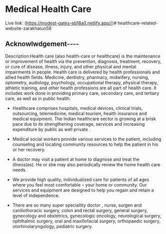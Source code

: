 # Medical Health Care

Live link: (https://modest-gates-eb18a0.netlify.app//)#   h e a l t h c a r e - r e l a t e d - w e b s i t e - z a r a k h a t u n 5 8 
 
 

## Acknowlwdgement----

Description:Health care (also health-care or healthcare) is the maintenance or improvement of health via the prevention, diagnosis, treatment, recovery, or cure of disease, illness, injury, and other physical and mental impairments in people. Health care is delivered by health professionals and allied health fields. Medicine, dentistry, pharmacy, midwifery, nursing, optometry, audiology, psychology, occupational therapy, physical therapy, athletic training, and other health professions are all part of health care. It includes work done in providing primary care, secondary care, and tertiary care, as well as in public health.


- Healthcare comprises hospitals, medical devices, clinical trials, outsourcing, telemedicine, medical tourism, health insurance and medical equipment. The Indian healthcare sector is growing at a brisk pace due to its strengthening coverage, services and increasing expenditure by public as well private .

- Medical social workers provide various services to the patient, including counseling and locating community resources to help the patient in his or her recovery.


- A doctor may visit a patient at home to diagnose and treat the illness(es). He or she may also periodically review the home health care needs.

- We provide high quality, individualized care for patients of all ages where you feel most comfortable – your home or community. Our services and equipment are designed to help you regain and retain a level of independence.


- There are so many super speciallity doctor , nurse, surgen and cardiothoracic surgery, colon and rectal surgery, general surgery, gynecology and obstetrics, gynecologic oncology, neurological surgery, ophthalmic surgery, oral and maxillofacial surgery, orthopaedic surgery, otorhinolaryngology, pediatric surgery. 

